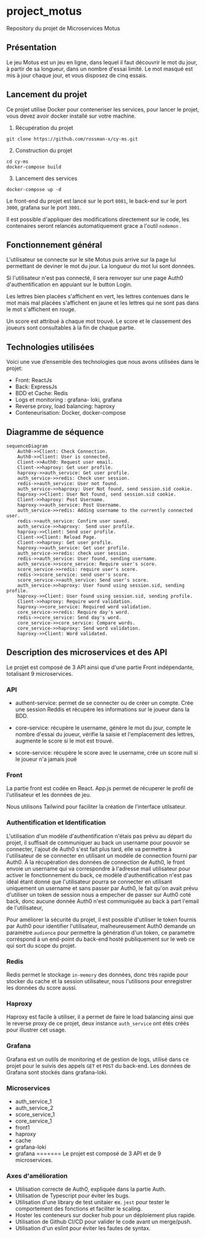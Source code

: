 
# project_motus
Repository du projet de Microservices Motus 

## Présentation 

Le jeu Motus est un jeu en ligne, dans lequel il faut découvrir le mot du jour, à partir de sa longueur, dans un nombre d'essai limité. 
Le mot masqué est mis à jour chaque jour, et vous disposez de cinq essais.  

## Lancement du projet

Ce projet utilise Docker pour conteneriser les services, pour lancer le projet, vous devez avoir docker installé sur votre machine.
1. Récupération du projet
```
git clone https://github.com/rossman-x/cy-ms.git
```
2. Construction du projet
```
cd cy-ms
docker-compose build
```

3. Lancement des services
```
docker-compose up -d
```

Le front-end du projet est lancé sur le port `8081`,  le back-end sur le port `3000`, grafana sur le port `3001`.

Il est possible d'appliquer des modifications directement sur le code, les contenaires seront relancés automatiquement grace a l'outil `nodemon` .

## Fonctionnement général 

L'utilisateur se connecte sur le site Motus puis arrive sur la page lui permettant de deviner le mot du jour. 
La longueur du mot lui sont données. 

Si l'utilisateur n'est pas connecté, il sera renvoyer sur une page Auth0 d'authentification en appuiant sur le button Login.

Les lettres bien placées s'affichent en vert, les lettres contenues dans le mot mais mal placées s'affichent en jaune et les lettres qui ne sont pas dans le mot s'affichent en rouge. 

Un score est attribué à chaque mot trouvé. 
Le score et le classement des joueurs sont consultables à la fin de chaque partie. 


## Technologies utilisées 

Voici une vue d’ensemble des technologies que nous avons utilisées dans le projet:

- Front: ReactJs
- Back: ExpressJs
- BDD et Cache: Redis
- Logs et monitoring : grafana- loki, grafana
- Reverse proxy, load balancing: haproxy
- Conteneurisation: Docker, docker-compose 

## Diagramme de séquence 

```mermaid
sequenceDiagram
	Auth0->>Client: Check Connection.
	Auth0->>Client: User is connected.
	Client->>Auth0: Request user email.
    Client->>haproxy: Get user profile.
    haproxy->>auth_service: Get user profile.
    auth_service->>redis: Check user session.
    redis->>auth_service: User not found.
    auth_service->>haproxy: User Not found, send session.sid cookie.
    haproxy->>Client: User Not found, send session.sid cookie.
    Client->>haproxy: Post Username.
    haproxy->>auth_service: Post Username.
    auth_service->>redis: Adding username to the currently connected user.
    redis->>auth_service: Confirm user saved.
    auth_service->>haproxy:  Send user profile.
    haproxy->>Client: Send user profile.
    Client->>Client: Reload Page.
    Client->>haproxy: Get user profile.
    haproxy->>auth_service: Get user profile.
    auth_service->>redis: check user session.
    redis->>auth_service: User found, sending username.
    auth_service->>score_service: Require user's score.
    score_service->>redis: require user's score.
    redis->>score_service: send user's score.
    score_service->>auth_service: Send user's score.
    auth_service->>haproxy: User found using session.sid, sending profile.
    haproxy->>Client: User found using session.sid, sending profile.
    Client->>haproxy: Require word validation.
    haproxy->>core_service: Required word validation.
    core_service->>redis: Require day's word.
    redis->>core_service: Send day's word.
    core_service->>core_service: Compare words.
    core_service->>haproxy: Send word validation.
    haproxy->>Client: Word validated.
```

## Description des microservices et des API  

Le projet est composé de 3 API ainsi que d'une partie Front indépendante, totalisant 9 microservices. 

### API 

- authent-service: permet de se connecter ou de créer un compte. 
Crée une session Reddis et récupère les informations sur le joueur dans la BDD. 

- core-service: récupère le username, génère le mot du jour, compte le nombre d'essai du joueur, vérifie la saisie et l'emplacement des lettres, augmente le score si le mot est trouvé.  

- score-service: récupère le score avec le username, crée un score null si le joueur n'a jamais joué

### Front 

La partie front est codée en React. 
App.js permet de récuperer le profil de l'utilisateur et les données de jeu. 

Nous utilisons Tailwind pour faciliter la création de l'interface utilsateur.

### Authentification et Identification

L'utilisation d'un modèle d'authentification n'étais pas prévu au départ du projet, il suffisait de communiquer au back un username pour pouvoir se connecter, l'ajout de Auth0 s'est fait plus tard, elle va permettre à l'utilisateur de se connecter en utilisant un modèle de connection fourni par Auth0. À la récupération des données de connection de Auth0, le front envoie un username qui va correspondre à l'adresse mail utilisateur pour activer le fonctionnement du back, ce modèle d'authentification n'est pas idéal étant donné que l'utilisateur pourra se connecter en utilisant uniquement un username et sans passer par Auth0, le fait qu'on avait prévu d'utiliser un token de session nous a empecher de passer sur Auth0 coté back, donc aucune donnée Auth0 n'est communiquée au back à part l'email de l'utilisateur,

Pour améliorer la sécurité du projet, il est possible d'utiliser le token fournis par Auth0 pour identifier l'utilisateur, malheureusement Auth0 demande un paramètre `audience` pour permettre la génération d'un token, ce parametre corréspond à un end-point du back-end hosté publiquement sur le web ce qui sort du scope du projet.

### Redis

Redis permet le stockage `in-memory` des données, donc très rapide pour stocker du cache et la session utilisateur, nous l'utilisons pour enregistrer les données du score aussi.

### Haproxy

Haproxy est facile à utiliser, il a permet de faire le load balancing ainsi que le reverse proxy de ce projet, deux instance `auth_service` ont étés créés pour illustrer cet usage.

### Grafana
Grafana est un outils de monitoring et de gestion de logs, utilisé dans ce projet pour le suivis des appels `GET` et `POST` du back-end.
Les données de Grafana sont stockés dans grafana-loki.

### Microservices 

- auth_service_1  
- auth_service_2  
- score_service_1 
- core_service_1  
- front1         
- haproxy        
- cache           
- grafana-loki    
- grafana 
=======
Le projet est composé de 3 API et de 9 microservices. 

### Axes d'amélioration
- Utilisation correcte de Auth0, expliquée dans la partie Auth.
- Utilisation de Typescript pour éviter les bugs.
- Utilisation d'une library de test unitaier ex. `jest` pour tester le comportement des fonctions et faciliter le scaling.
- Hoster les conteneurs sur docker hub pour un déploiement plus rapide.
- Utilisation de Github CI/CD pour valider le code avant un merge/push.
- Utilisation d'un eslint pour éviter les fautes de syntax.

